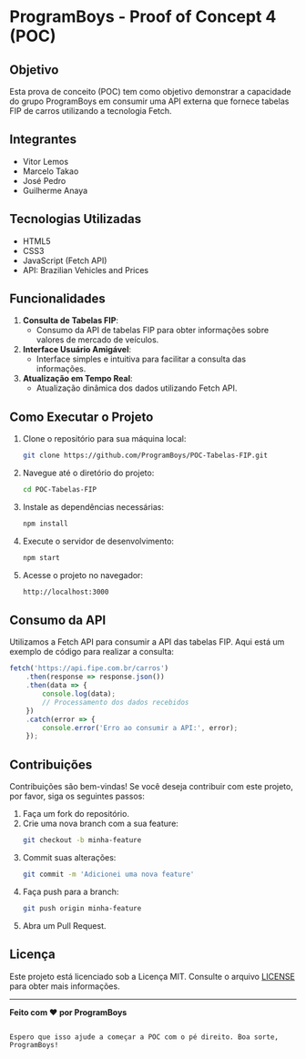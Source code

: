 # ProgramBoys - Proof of Concept 4 (POC)

## Objetivo
Esta prova de conceito (POC) tem como objetivo demonstrar a capacidade do grupo ProgramBoys em consumir uma API externa que fornece tabelas FIP de carros utilizando a tecnologia Fetch. 

## Integrantes
- Vitor Lemos 
- Marcelo Takao 
- José Pedro 
- Guilherme Anaya

## Tecnologias Utilizadas
- HTML5
- CSS3
- JavaScript (Fetch API)
- API: Brazilian Vehicles and Prices

## Funcionalidades
1. **Consulta de Tabelas FIP**:
    - Consumo da API de tabelas FIP para obter informações sobre valores de mercado de veículos.
2. **Interface Usuário Amigável**:
    - Interface simples e intuitiva para facilitar a consulta das informações.
3. **Atualização em Tempo Real**:
    - Atualização dinâmica dos dados utilizando Fetch API.

## Como Executar o Projeto
1. Clone o repositório para sua máquina local:
    ```bash
    git clone https://github.com/ProgramBoys/POC-Tabelas-FIP.git
    ```
2. Navegue até o diretório do projeto:
    ```bash
    cd POC-Tabelas-FIP
    ```
3. Instale as dependências necessárias:
    ```bash
    npm install
    ```
4. Execute o servidor de desenvolvimento:
    ```bash
    npm start
    ```
5. Acesse o projeto no navegador:
    ```bash
    http://localhost:3000
    ```

## Consumo da API
Utilizamos a Fetch API para consumir a API das tabelas FIP. Aqui está um exemplo de código para realizar a consulta:

```javascript
fetch('https://api.fipe.com.br/carros')
    .then(response => response.json())
    .then(data => {
        console.log(data);
        // Processamento dos dados recebidos
    })
    .catch(error => {
        console.error('Erro ao consumir a API:', error);
    });
```

## Contribuições
Contribuições são bem-vindas! Se você deseja contribuir com este projeto, por favor, siga os seguintes passos:
1. Faça um fork do repositório.
2. Crie uma nova branch com a sua feature:
    ```bash
    git checkout -b minha-feature
    ```
3. Commit suas alterações:
    ```bash
    git commit -m 'Adicionei uma nova feature'
    ```
4. Faça push para a branch:
    ```bash
    git push origin minha-feature
    ```
5. Abra um Pull Request.

## Licença
Este projeto está licenciado sob a Licença MIT. Consulte o arquivo [LICENSE](LICENSE) para obter mais informações.

---

**Feito com ❤️ por ProgramBoys**

```

Espero que isso ajude a começar a POC com o pé direito. Boa sorte, ProgramBoys!
 

